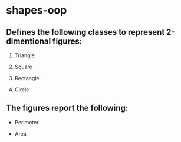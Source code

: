 # shapes-oop

## Defines the following classes to represent 2-dimentional figures:

1. Triangle

2. Square

3. Rectangle

4. Circle

## The figures report the following:

- Perimeter 

- Area 
